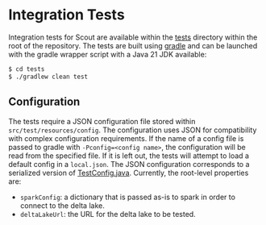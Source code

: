 # Integration Tests

Integration tests for Scout are available within the [tests](tests) directory within the root of the repository. The tests are built
using [gradle](https://gradle.org/) and can be launched with the gradle wrapper script with a Java 21 JDK available:

```bash
$ cd tests
$ ./gradlew clean test
```

## Configuration

The tests require a JSON configuration file stored within `src/test/resources/config`. The configuration uses JSON
for compatibility with complex configuration requirements. If the name of a config file is passed to gradle with
`-Pconfig=<config name>`, the configuration will be read from the specified file. If it is left out, the tests will
attempt to load a default config in a `local.json`. The JSON configuration corresponds to a serialized version of
[TestConfig.java](tests/src/test/java/edu/washu/tag/TestConfig.java). Currently, the root-level properties are:
* `sparkConfig`: a dictionary that is passed as-is to spark in order to connect to the delta lake.
* `deltaLakeUrl`: the URL for the delta lake to be tested.
